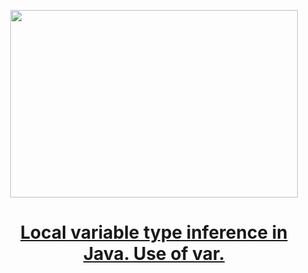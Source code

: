 
<p align="center">
  <img width="460" height="300" src="https://miro.medium.com/v2/resize:fit:640/format:webp/1*6UhrF0HnT5rpltBdNkSL0Q.jpeg">
</p>

<h1 align="center"><a href="https://medium.com/javarevisited/local-variable-type-inference-in-java-use-of-var-59beb4f2c764">Local variable type inference in Java. Use of var.
</a></h1>
